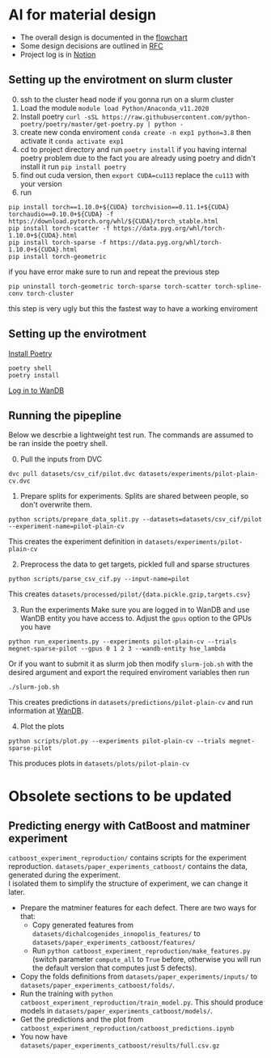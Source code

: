 # AI for material design
- The overall design is documented in the [flowchart](https://miro.com/welcomeonboard/eUdTWFNlaTZOZkc3NUlqd2o0TXB2QUUxRjFWVGxVcGtrWTJ5U01lbFZ1aFZxTFJRcUNyNG5NMjFaZkZ4S3pHRXwzMDc0NDU3MzU5MDMzOTQ0ODgx?invite_link_id=740759716756)
- Some design decisions are outlined in [RFC](https://docs.google.com/document/d/1Cc3772US-E73yQEMFn444OY9og9blKHpuP21sv9Gdxk/edit?usp=sharing)
- Project log is in [Notion](https://www.notion.so/AI-for-material-design-1f8f321d2ac54245a7af410d838929ae)

## Setting up the envirotment on slurm cluster

0. ssh to the cluster head node if you gonna run on a slurm cluster
1. Load the module `module load Python/Anaconda_v11.2020`
2. Install poetry ```curl -sSL https://raw.githubusercontent.com/python-poetry/poetry/master/get-poetry.py | python -```
3. create new conda enviroment ```conda create -n exp1 python=3.8``` then activate it `conda activate exp1`
4. cd to project directory and run `poetry install` if you having internal poetry problem due to the fact you are already using poetry and didn't install it run ```pip install poetry```
5. find out cuda version, then `export CUDA=cu113` replace the `cu113` with your version
6. run
```
pip install torch==1.10.0+${CUDA} torchvision==0.11.1+${CUDA} torchaudio==0.10.0+${CUDA} -f https://download.pytorch.org/whl/${CUDA}/torch_stable.html
pip install torch-scatter -f https://data.pyg.org/whl/torch-1.10.0+${CUDA}.html
pip install torch-sparse -f https://data.pyg.org/whl/torch-1.10.0+${CUDA}.html
pip install torch-geometric
```
if you have error make sure to run and repeat the previous step
```
pip uninstall torch-geometric torch-sparse torch-scatter torch-spline-conv torch-cluster
```
this step is very ugly but this the fastest way to have a working enviroment



## Setting up the envirotment
[Install Poetry](https://python-poetry.org/docs/#installation)
```
poetry shell
poetry install
```

[Log in to WanDB](https://docs.wandb.ai/ref/cli/wandb-login)
## Running the pipepline
Below we descrbie a lightweight test run. The commands are assumed to be ran inside the poetry shell.

0. Pull the inputs from DVC
```
dvc pull datasets/csv_cif/pilot.dvc datasets/experiments/pilot-plain-cv.dvc
```

1. Prepare splits for experiments. Splits are shared between people, so don't overwrite them.
```
python scripts/prepare_data_split.py --datasets=datasets/csv_cif/pilot --experiment-name=pilot-plain-cv
```
This creates the experiment definition in `datasets/experiments/pilot-plain-cv`

2. Preprocess the data to get targets, pickled full and sparse structures
```
python scripts/parse_csv_cif.py --input-name=pilot
```
This creates `datasets/processed/pilot/{data.pickle.gzip,targets.csv}`

3. Run the experiments
Make sure you are logged in to WanDB and use WanDB entity you have access to. Adjust the `gpus` option to the GPUs you have
```
python run_experiments.py --experiments pilot-plain-cv --trials megnet-sparse-pilot --gpus 0 1 2 3 --wandb-entity hse_lambda
```
Or if you want to submit it as slurm job then modify `slurm-job.sh` with the desired argument and export the required enviroment variables
then run
```
./slurm-job.sh
```

This creates predictions in `datasets/predictions/pilot-plain-cv` and run information at [WanDB](https://wandb.ai/hse_lambda/ai4material_design).

4. Plot the plots
```
python scripts/plot.py --experiments pilot-plain-cv --trials megnet-sparse-pilot
```
This produces plots in `datasets/plots/pilot-plain-cv`

# Obsolete sections to be updated
## Predicting energy with CatBoost and matminer experiment
`catboost_experiment_reproduction/` contains scripts for the experiment reproduction.
`datasets/paper_experiments_catboost/` contains the data, generated during the experiment.   
I isolated them to simplify the structure of experiment, we can change it later.
* Prepare the matminer features for each defect. There are two ways for that:
  * Copy generated features from `datasets/dichalcogenides_innopolis_features/` to `datasets/paper_experiments_catboost/features/`
  * Run `python catboost_experiment_reproduction/make_features.py` (switch parameter `compute_all` to `True` before, otherwise you will run the default version that computes just 5 defects). 
* Copy the folds definitions from `datasets/paper_experiments/inputs/` to `datasets/paper_experiments_catboost/folds/`.
* Run the training with `python catboost_experiment_reproduction/train_model.py`. This should produce models in `datasets/paper_experiments_catboost/models/`.
* Get the predictions and the plot from `catboost_experiment_reproduction/catboost_predictions.ipynb`
* You now have `datasets/paper_experiments_catboost/results/full.csv.gz`
